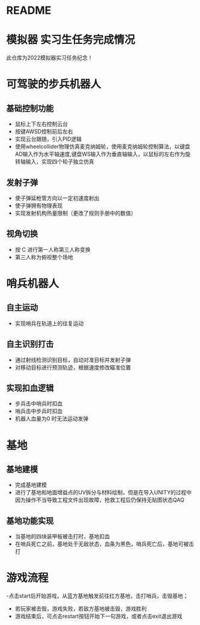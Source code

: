 # README

# 模拟器 实习生任务完成情况
此仓库为2022模拟器实习任务纪念！

# 可驾驶的步兵机器人
## 基础控制功能
- 鼠标上下左右控制云台
- 按键AWSD控制前后左右
- 实现云台跟随，引入PID逻辑
- 使用wheelcollider物理仿真麦克纳姆轮，使用麦克纳姆轮控制算法，以键盘AD输入作为水平轴速度,键盘WS输入作为垂直轴输入，以鼠标的左右作为旋转轴输入，实现四个轮子独立仿真
## 发射子弹
- 使子弹延枪管方向以一定初速度射出
- 使子弹拥有物理表现
- 实现发射机构热量限制（更改了规则手册中的数值）
## 视角切换
- 按 C 进行第一人称第三人称变换
- 第三人称为俯视整个场地

# 哨兵机器人
## 自主运动
- 实现哨兵在轨道上的往复运动
## 自主识别打击
- 通过射线检测识别目标，自动对准目标并发射子弹
- 对移动目标进行预测轨迹，根据速度修改瞄准位置
## 实现扣血逻辑
- 步兵击中哨兵时扣血
- 哨兵击中步兵时扣血
- 机器人血量为0 时无法运动发弹

# 基地
## 基地建模
- 完成基地建模
- 进行了基地和地面增益点的UV拆分与材料绘制，但是在导入UNITY的过程中因为操作不当导致工程文件出现故障，抢救工程后仍保持无贴图状态QAQ
## 基地功能实现
- 当基地的四块装甲板被击打时，基地扣血
- 在哨兵死亡之前，基地处于无敌状态，血条为黑色，哨兵死亡后，基地可被击打

# 游戏流程
-点击start后开始游戏，从蓝方基地触发前往红方基地，击打哨兵，击毁基地；
- 若玩家被击毁，游戏失败，若敌方基地被击毁，游戏胜利
- 游戏结束后，可点击restart按钮开始下一句游戏，或者点击exit退出游戏
